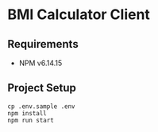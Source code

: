 # BMI Calculator Client

## Requirements

- NPM v6.14.15

## Project Setup

```
cp .env.sample .env
npm install
npm run start
```